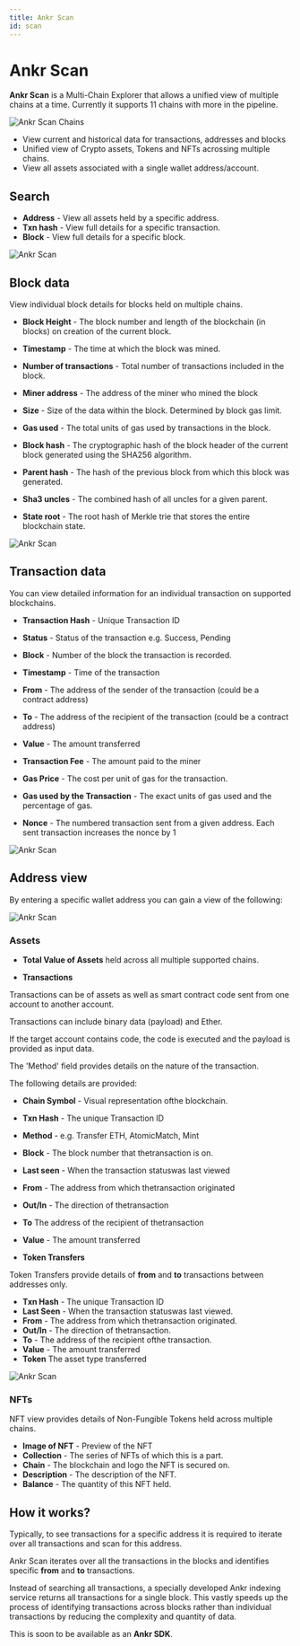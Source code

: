 ```yaml
---
title: Ankr Scan
id: scan
---
```


# Ankr Scan

**Ankr Scan** is a Multi-Chain Explorer that allows a unified view of multiple chains at a time. Currently it supports 11 chains with more in the pipeline. 

![Ankr Scan Chains](@site/static/img/ankr-scan-chains.png)

* View current and historical data for transactions, addresses and blocks 
* Unified view of Crypto assets, Tokens and NFTs acrossing multiple chains.
* View all assets associated with a single wallet address/account.  

## Search 

- **Address** - View all assets held by a specific address.
- **Txn hash** - View full details for a specific transaction.
- **Block** - View full details for a specific block.

![Ankr Scan](@site/static/img/ankr-scan.png)

## Block data

View individual block details for blocks held on multiple chains.

- **Block Height** - The block number and length of the blockchain (in blocks) on creation of the current block.

- **Timestamp** -  The time at which the block was mined.

- **Number of transactions** - Total number of transactions included in the block.

- **Miner address** - The address of the miner who mined the block

- **Size** - Size of the data within the block. Determined by block gas limit.

- **Gas used** - The total units of gas used by transactions in the block.

- **Block hash** - The cryptographic hash of the block header of the current block generated using the SHA256 algorithm.

- **Parent hash** - The hash of the previous block from which this block was generated.

- **Sha3 uncles** - The combined hash of all uncles for a given parent.

- **State root** - The root hash of Merkle trie that stores the entire blockchain state.

![Ankr Scan](@site/static/img/blockview-scan.png)

## Transaction data

You can view detailed information for an individual transaction on supported blockchains.

- **Transaction Hash** - Unique Transaction ID

- **Status** - Status of the transaction e.g. Success, Pending

- **Block** - Number of the block the transaction is recorded.

- **Timestamp** - Time of the transaction

- **From** - The address of the sender of the transaction (could be a contract address)

- **To** - The address of the recipient  of the transaction (could be a contract address)

- **Value** - The amount transferred

- **Transaction Fee** - The amount paid to the miner

- **Gas Price** - The cost per unit of gas for the transaction. 

- **Gas used by the Transaction** - The exact units of gas used and the percentage of gas.

- **Nonce** - The numbered transaction sent from a given address. Each sent transaction increases the nonce by 1

![Ankr Scan](@site/static/img/tx-data-scan.png)

## Address view

By entering a specific wallet address you can gain a view of the following:

![Ankr Scan](@site/static/img/tx-data-scan.png)

### Assets

- **Total Value of Assets** held across all multiple supported chains.

- **Transactions**

Transactions can be of assets as well as smart contract code sent from one account to another account. 

Transactions can include binary data (payload) and Ether.

If the target account contains code, the code is executed and the payload is provided as input data. 

The 'Method' field provides details on the nature of the transaction. 

The following details are provided:
- **Chain Symbol** - Visual representation ofthe blockchain. 
- **Txn Hash** - The unique Transaction ID
- **Method** - e.g. Transfer ETH, AtomicMatch, Mint
- **Block** - The block number that thetransaction is on. 
- **Last seen** - When the transaction statuswas last viewed
- **From** - The address from which thetransaction originated
- **Out/In** - The direction of thetransaction
- **To** The address of the recipient of thetransaction
- **Value** - The amount transferred

- **Token Transfers**

Token Transfers provide details of **from** and **to** transactions between addresses only.

- **Txn Hash** - The unique Transaction ID
- **Last Seen** - When the transaction statuswas last viewed.
- **From** - The address from which thetransaction originated.
- **Out/In** - The direction of thetransaction.
- **To** - The address of the recipient ofthe transaction.
- **Value** - The amount transferred
- **Token** The asset type transferred

![Ankr Scan](@site/static/img/assets-view-scan.png)

### NFTs

NFT view provides details of Non-Fungible Tokens held across multiple chains.

- **Image of NFT** - Preview of the NFT
- **Collection** - The series of NFTs of which this is a part.
- **Chain** - The blockchain and logo the NFT is secured on.
- **Description** - The description of the NFT.
- **Balance** - The quantity of this NFT held. 


## How it works?

Typically, to see transactions for a specific address it is required to iterate over all transactions and scan for this address. 

Ankr Scan iterates over all the transactions in the blocks and identifies specific **from** and **to** transactions. 

Instead of searching all transactions, a specially developed Ankr indexing service returns all transactions for a single block. This vastly speeds up the process of identifying transactions across blocks rather than individual transactions by reducing the complexity and quantity of data. 

This is soon to be available as an **Ankr SDK**. 






